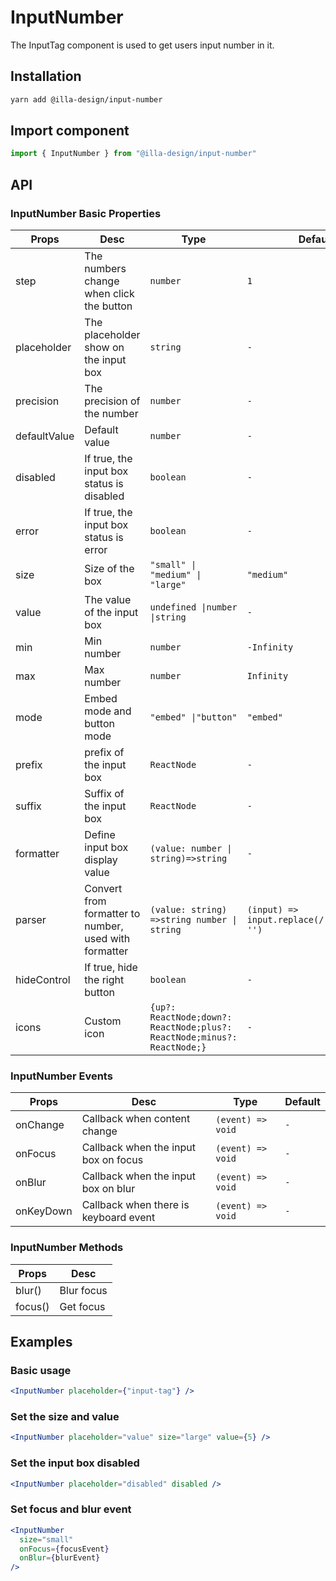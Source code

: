 # InputNumber 

The InputTag component is used to get users input number in it.

## Installation

```bash
yarn add @illa-design/input-number	
```

## Import component

```jsx
import { InputNumber } from "@illa-design/input-number"
```

## API

### InputNumber Basic Properties

| Props        | Desc                                                  | Type                                                         | Default                                      |
| ------------ | ----------------------------------------------------- | ------------------------------------------------------------ | -------------------------------------------- |
| step         | The numbers change when click the button              | `number`                                                     | `1`                                          |
| placeholder  | The placeholder show on the input box                 | `string`                                                     | `-`                                          |
| precision    | The precision of the number                           | `number`                                                     | `-`                                          |
| defaultValue | Default value                                         | `number`                                                     | `-`                                          |
| disabled     | If true, the input box status is disabled             | `boolean`                                                    | `-`                                          |
| error        | If true, the input box status is error                | `boolean`                                                    | `-`                                          |
| size         | Size of the box                                       | `"small" \| "medium" \| "large"  `                           | `"medium"`                                   |
| value        | The value of the input box                            | `undefined \|number \|string  `                              | `-`                                          |
| min          | Min number                                            | `number`                                                     | `-Infinity`                                  |
| max          | Max number                                            | `number`                                                     | `Infinity`                                   |
| mode         | Embed mode and button mode                            | `"embed" \|"button"   `                                      | `"embed"`                                    |
| prefix       | prefix of the input box                               | `ReactNode`                                                  | `-`                                          |
| suffix       | Suffix of the input box                               | `ReactNode`                                                  | `-`                                          |
| formatter    | Define input box display value                        | `(value: number \| string)=>string  `                        | `-`                                          |
| parser       | Convert from formatter to number, used with formatter | `(value: string) =>string number \| string  `                | `(input) => input.replace(/[^\w\.-]+/g, '')` |
| hideControl  | If true, hide the right button                        | `boolean`                                                    | `-`                                          |
| icons        | Custom icon                                           | `{up?: ReactNode;down?: ReactNode;plus?: ReactNode;minus?: ReactNode;}` | `-`                                          |

### InputNumber Events

| Props     | Desc                                  | Type              | Default |
| --------- | ------------------------------------- | ----------------- | ------- |
| onChange  | Callback when content change          | `(event) => void` | `-`     |
| onFocus   | Callback when the input box on focus  | `(event) => void` | `-`     |
| onBlur    | Callback when the input box on blur   | `(event) => void` | `-`     |
| onKeyDown | Callback when there is keyboard event | `(event) => void` | `-`     |

### InputNumber Methods

| Props   | Desc       |
| ------- | ---------- |
| blur()  | Blur focus |
| focus() | Get focus  |

## Examples

### Basic usage

```jsx
<InputNumber placeholder={"input-tag"} />
```

### Set the size and value 

```jsx
<InputNumber placeholder="value" size="large" value={5} />
```

### Set the input box disabled

```jsx
<InputNumber placeholder="disabled" disabled />
```

### Set focus and blur event

```jsx
<InputNumber
  size="small"
  onFocus={focusEvent}
  onBlur={blurEvent}
/>

```
